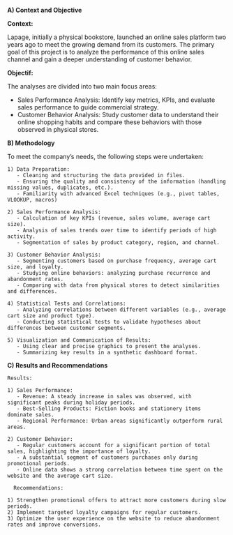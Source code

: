 **A) Context and Objective**

**Context:** 
  
Lapage, initially a physical bookstore, launched an online sales platform two years ago to meet the growing demand from its customers. The primary goal of this project is to analyze the performance of this online sales channel and gain a deeper understanding of customer behavior.
  
**Objectif:** 
  
The analyses are divided into two main focus areas:

  - Sales Performance Analysis:
    Identify key metrics, KPIs, and evaluate sales performance to guide commercial strategy.
  - Customer Behavior Analysis:
    Study customer data to understand their online shopping habits and compare these behaviors with those observed in physical stores.

**B) Methodology**

To meet the company’s needs, the following steps were undertaken:
  ```
  1) Data Preparation:
     - Cleaning and structuring the data provided in files.
     - Ensuring the quality and consistency of the information (handling missing values, duplicates, etc.).
     - Familiarity with advanced Excel techniques (e.g., pivot tables, VLOOKUP, macros)

  2) Sales Performance Analysis:   
     - Calculation of key KPIs (revenue, sales volume, average cart size).
     - Analysis of sales trends over time to identify periods of high activity.
     - Segmentation of sales by product category, region, and channel.

  3) Customer Behavior Analysis:
     - Segmenting customers based on purchase frequency, average cart size, and loyalty.
     - Studying online behaviors: analyzing purchase recurrence and abandonment rates.
     - Comparing with data from physical stores to detect similarities and differences.

  4) Statistical Tests and Correlations:
     - Analyzing correlations between different variables (e.g., average cart size and product type).
     - Conducting statistical tests to validate hypotheses about differences between customer segments.

  5) Visualization and Communication of Results:
     - Using clear and precise graphics to present the analyses.
     - Summarizing key results in a synthetic dashboard format.
  ```
**C) Results and Recommendations**  
  ```
  Results:

  1) Sales Performance:
     - Revenue: A steady increase in sales was observed, with significant peaks during holiday periods.
     - Best-Selling Products: Fiction books and stationery items dominate sales.
     - Regional Performance: Urban areas significantly outperform rural areas.

  2) Customer Behavior:
     - Regular customers account for a significant portion of total sales, highlighting the importance of loyalty.
     - A substantial segment of customers purchases only during promotional periods.
     - Online data shows a strong correlation between time spent on the website and the average cart size.
  ```
  ```
    Recommendations:

  1) Strengthen promotional offers to attract more customers during slow periods.
  2) Implement targeted loyalty campaigns for regular customers.
  3) Optimize the user experience on the website to reduce abandonment rates and improve conversions.
  ```
